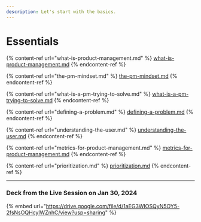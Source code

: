 ```yaml
---
description: Let's start with the basics.
---
```


# Essentials

{% content-ref url="what-is-product-management.md" %}
[what-is-product-management.md](what-is-product-management.md)
{% endcontent-ref %}

{% content-ref url="the-pm-mindset.md" %}
[the-pm-mindset.md](the-pm-mindset.md)
{% endcontent-ref %}

{% content-ref url="what-is-a-pm-trying-to-solve.md" %}
[what-is-a-pm-trying-to-solve.md](what-is-a-pm-trying-to-solve.md)
{% endcontent-ref %}

{% content-ref url="defining-a-problem.md" %}
[defining-a-problem.md](defining-a-problem.md)
{% endcontent-ref %}

{% content-ref url="understanding-the-user.md" %}
[understanding-the-user.md](understanding-the-user.md)
{% endcontent-ref %}

{% content-ref url="metrics-for-product-management.md" %}
[metrics-for-product-management.md](metrics-for-product-management.md)
{% endcontent-ref %}

{% content-ref url="prioritization.md" %}
[prioritization.md](prioritization.md)
{% endcontent-ref %}

***

### Deck from the Live Session on Jan 30, 2024

{% embed url="https://drive.google.com/file/d/1aEG3WIOSQyN5OY5-2fsNsOQHcylWZnhC/view?usp=sharing" %}

